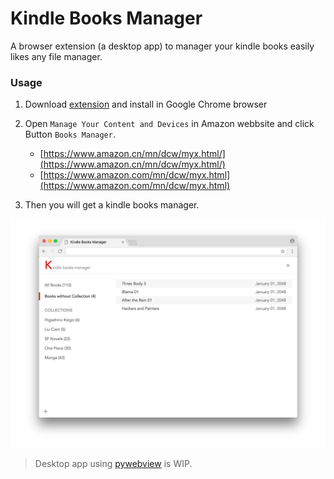 # Kindle Books Manager

A browser extension (a desktop app) to manager your kindle books easily likes any file manager.

### Usage

1. Download [extension](https://github.com/keiww/kindle-books-manager/raw/master/kindle-books-manager.crx) and install in Google Chrome browser

2. Open `Manage Your Content and Devices` in Amazon webbsite and click Button `Books Manager`.
    - [https://www.amazon.cn/mn/dcw/myx.html/](https://www.amazon.cn/mn/dcw/myx.html/)
    - [https://www.amazon.com/mn/dcw/myx.html](https://www.amazon.com/mn/dcw/myx.html)

3. Then you will get a kindle books manager.

![](./visual/screenshot.png)

> Desktop app using [pywebview](https://github.com/r0x0r/pywebview) is WIP.
